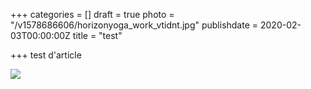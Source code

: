 +++
categories = []
draft = true
photo = "/v1578686606/horizonyoga_work_vtidnt.jpg"
publishdate = 2020-02-03T00:00:00Z
title = "test"

+++
test d'article

![](https://res.cloudinary.com/dqu7lbbhg/image/upload/c_scale,dpr_auto,q_70,w_680/v1578682219/IMG_4220_dr0c0j.jpg)